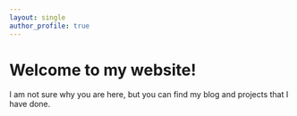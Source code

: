 ```yaml
---
layout: single
author_profile: true
---
```


# Welcome to my website!

I am not sure why you are here, but you can find my blog and projects that I have done.

